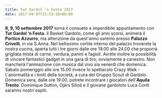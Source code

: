 ```yaml
---
title: Tut Gardol ‘n Festa 2017
date: 2017-09-07T15:53:18+00:00
---
```

**8, 9, 10 settembre 2017** torna il consueto e imperdibile appuntamento con **Tut Gardol ‘n Festa**. Il Basket Gardolo, come gli anni scorsi, animerà il **Portico Azzurro**, ma attenzione da quest'anno saremo presso **Palazzo Crivelli**, in via S.Anna. Nel bellissimo cortile interno del palazzo troverete la nostra cucina, aperta tutti i tre giorni dalle ore 19.00 alle 24.00 che proporrà grigliata mista di carne, verdura, panini e fagioli. Avrete inoltre la possibilità di vincere fantastici gadget in una gara di tiro, ovviamente a canestro. Non mancherà l'animazione con musica dal vivo sia venerdì che domenica. Sabato pomeriggio alle ore 15.00 invece lo spettacolo Crazy Walk - L'anormalità e i limiti della società, a cura del Gruppo Scout di Gardolo. Domenica sera, dalle ore 19.00, potrete incontrare i giocatori dell'**Aquila Trento**. Dominique Sutton, Ojārs Siliņš e il giovane gardoloto Luca Conti saranno nostri ospiti.
